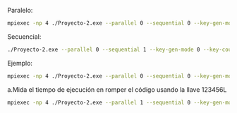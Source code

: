Paralelo:
```bash
mpiexec -np 4 ./Proyecto-2.exe --parallel 0 --sequential 0 --key-gen-mode 0 --key-count 1048576 --key 0x12 0x34 0x56 0x4C 0x00 0x00 0x00 0x00
```
Secuencial:
```bash
./Proyecto-2.exe --parallel 0 --sequential 1 --key-gen-mode 0 --key-count 1048576 --key 0x12 0x34 0x56 0x4C 0x00 0x00 0x00 0x00
```
Ejemplo:
```bash
mpiexec -np 4 ./Proyecto-2.exe --parallel 0 --sequential 0 --key-gen-mode 0 --key-count 5048576 --key 0x12 0x34 0x25 0x00 0x00 0x00 0x00 0x00
```

a.Mida el tiempo de ejecución en romper el código usando la llave 123456L
```bash
mpiexec -np 4 ./Proyecto-2.exe --parallel 1 --sequential 0 --key-gen-mode 0 --key-count 0 --key 0x12 0x34 0x56 0x4C 0x00 0x00 0x00 0x00
```